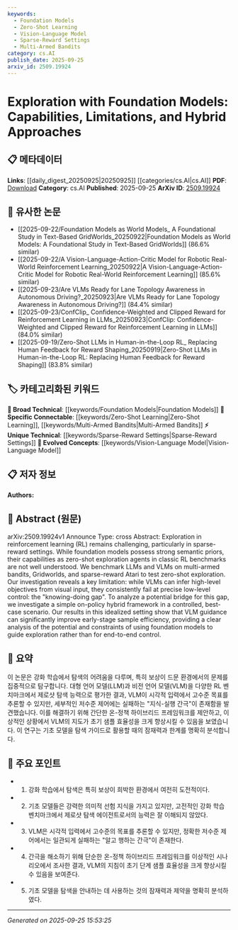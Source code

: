 ```yaml
---
keywords:
  - Foundation Models
  - Zero-Shot Learning
  - Vision-Language Model
  - Sparse-Reward Settings
  - Multi-Armed Bandits
category: cs.AI
publish_date: 2025-09-25
arxiv_id: 2509.19924
---
```


<!-- KEYWORD_LINKING_METADATA:
{
  "processed_timestamp": "2025-09-25T15:53:25.987141",
  "vocabulary_version": "1.0",
  "selected_keywords": [
    "Foundation Models",
    "Zero-Shot Learning",
    "Vision-Language Model",
    "Sparse-Reward Settings",
    "Multi-Armed Bandits"
  ],
  "rejected_keywords": [],
  "similarity_scores": {
    "Foundation Models": 0.85,
    "Zero-Shot Learning": 0.9,
    "Vision-Language Model": 0.88,
    "Sparse-Reward Settings": 0.78,
    "Multi-Armed Bandits": 0.8
  },
  "extraction_method": "AI_prompt_based",
  "budget_applied": true,
  "candidates_json": {
    "candidates": [
      {
        "surface": "foundation models",
        "canonical": "Foundation Models",
        "aliases": [
          "foundation model"
        ],
        "category": "broad_technical",
        "rationale": "Foundation models are central to the paper's exploration of capabilities and limitations in reinforcement learning.",
        "novelty_score": 0.55,
        "connectivity_score": 0.88,
        "specificity_score": 0.65,
        "link_intent_score": 0.85
      },
      {
        "surface": "zero-shot exploration",
        "canonical": "Zero-Shot Learning",
        "aliases": [
          "zero-shot"
        ],
        "category": "specific_connectable",
        "rationale": "Zero-shot exploration is a key concept tested in the paper, linking to broader zero-shot learning discussions.",
        "novelty_score": 0.6,
        "connectivity_score": 0.9,
        "specificity_score": 0.8,
        "link_intent_score": 0.9
      },
      {
        "surface": "Vision-Language Models",
        "canonical": "Vision-Language Model",
        "aliases": [
          "VLM",
          "vision-language"
        ],
        "category": "evolved_concepts",
        "rationale": "Vision-Language Models are crucial for understanding the 'knowing-doing gap' discussed in the paper.",
        "novelty_score": 0.58,
        "connectivity_score": 0.85,
        "specificity_score": 0.75,
        "link_intent_score": 0.88
      },
      {
        "surface": "sparse-reward settings",
        "canonical": "Sparse-Reward Settings",
        "aliases": [
          "sparse reward"
        ],
        "category": "unique_technical",
        "rationale": "Sparse-reward settings are a unique challenge in reinforcement learning, directly addressed in the paper.",
        "novelty_score": 0.7,
        "connectivity_score": 0.7,
        "specificity_score": 0.8,
        "link_intent_score": 0.78
      },
      {
        "surface": "multi-armed bandits",
        "canonical": "Multi-Armed Bandits",
        "aliases": [
          "bandits"
        ],
        "category": "specific_connectable",
        "rationale": "Multi-armed bandits are a classic RL benchmark used in the paper's experiments.",
        "novelty_score": 0.5,
        "connectivity_score": 0.82,
        "specificity_score": 0.7,
        "link_intent_score": 0.8
      }
    ],
    "ban_list_suggestions": [
      "exploration",
      "control"
    ]
  },
  "decisions": [
    {
      "candidate_surface": "foundation models",
      "resolved_canonical": "Foundation Models",
      "decision": "linked",
      "scores": {
        "novelty": 0.55,
        "connectivity": 0.88,
        "specificity": 0.65,
        "link_intent": 0.85
      }
    },
    {
      "candidate_surface": "zero-shot exploration",
      "resolved_canonical": "Zero-Shot Learning",
      "decision": "linked",
      "scores": {
        "novelty": 0.6,
        "connectivity": 0.9,
        "specificity": 0.8,
        "link_intent": 0.9
      }
    },
    {
      "candidate_surface": "Vision-Language Models",
      "resolved_canonical": "Vision-Language Model",
      "decision": "linked",
      "scores": {
        "novelty": 0.58,
        "connectivity": 0.85,
        "specificity": 0.75,
        "link_intent": 0.88
      }
    },
    {
      "candidate_surface": "sparse-reward settings",
      "resolved_canonical": "Sparse-Reward Settings",
      "decision": "linked",
      "scores": {
        "novelty": 0.7,
        "connectivity": 0.7,
        "specificity": 0.8,
        "link_intent": 0.78
      }
    },
    {
      "candidate_surface": "multi-armed bandits",
      "resolved_canonical": "Multi-Armed Bandits",
      "decision": "linked",
      "scores": {
        "novelty": 0.5,
        "connectivity": 0.82,
        "specificity": 0.7,
        "link_intent": 0.8
      }
    }
  ]
}
-->

# Exploration with Foundation Models: Capabilities, Limitations, and Hybrid Approaches

## 📋 메타데이터

**Links**: [[daily_digest_20250925|20250925]] [[categories/cs.AI|cs.AI]]
**PDF**: [Download](https://arxiv.org/pdf/2509.19924.pdf)
**Category**: cs.AI
**Published**: 2025-09-25
**ArXiv ID**: [2509.19924](https://arxiv.org/abs/2509.19924)

## 🔗 유사한 논문
- [[2025-09-22/Foundation Models as World Models_ A Foundational Study in Text-Based GridWorlds_20250922|Foundation Models as World Models: A Foundational Study in Text-Based GridWorlds]] (86.6% similar)
- [[2025-09-22/A Vision-Language-Action-Critic Model for Robotic Real-World Reinforcement Learning_20250922|A Vision-Language-Action-Critic Model for Robotic Real-World Reinforcement Learning]] (85.6% similar)
- [[2025-09-23/Are VLMs Ready for Lane Topology Awareness in Autonomous Driving?_20250923|Are VLMs Ready for Lane Topology Awareness in Autonomous Driving?]] (84.4% similar)
- [[2025-09-23/ConfClip_ Confidence-Weighted and Clipped Reward for Reinforcement Learning in LLMs_20250923|ConfClip: Confidence-Weighted and Clipped Reward for Reinforcement Learning in LLMs]] (84.0% similar)
- [[2025-09-19/Zero-Shot LLMs in Human-in-the-Loop RL_ Replacing Human Feedback for Reward Shaping_20250919|Zero-Shot LLMs in Human-in-the-Loop RL: Replacing Human Feedback for Reward Shaping]] (83.8% similar)

## 🏷️ 카테고리화된 키워드
**🧠 Broad Technical**: [[keywords/Foundation Models|Foundation Models]]
**🔗 Specific Connectable**: [[keywords/Zero-Shot Learning|Zero-Shot Learning]], [[keywords/Multi-Armed Bandits|Multi-Armed Bandits]]
**⚡ Unique Technical**: [[keywords/Sparse-Reward Settings|Sparse-Reward Settings]]
**🚀 Evolved Concepts**: [[keywords/Vision-Language Model|Vision-Language Model]]

## 📋 저자 정보

**Authors:** 

## 📄 Abstract (원문)

arXiv:2509.19924v1 Announce Type: cross 
Abstract: Exploration in reinforcement learning (RL) remains challenging, particularly in sparse-reward settings. While foundation models possess strong semantic priors, their capabilities as zero-shot exploration agents in classic RL benchmarks are not well understood. We benchmark LLMs and VLMs on multi-armed bandits, Gridworlds, and sparse-reward Atari to test zero-shot exploration. Our investigation reveals a key limitation: while VLMs can infer high-level objectives from visual input, they consistently fail at precise low-level control: the "knowing-doing gap". To analyze a potential bridge for this gap, we investigate a simple on-policy hybrid framework in a controlled, best-case scenario. Our results in this idealized setting show that VLM guidance can significantly improve early-stage sample efficiency, providing a clear analysis of the potential and constraints of using foundation models to guide exploration rather than for end-to-end control.

## 📝 요약

이 논문은 강화 학습에서 탐색의 어려움을 다루며, 특히 보상이 드문 환경에서의 문제를 집중적으로 탐구합니다. 대형 언어 모델(LLM)과 비전 언어 모델(VLM)을 다양한 RL 벤치마크에서 제로샷 탐색 능력으로 평가한 결과, VLM이 시각적 입력에서 고수준 목표를 추론할 수 있지만, 세부적인 저수준 제어에는 실패하는 "지식-실행 간극"이 존재함을 발견했습니다. 이를 해결하기 위해 간단한 온-정책 하이브리드 프레임워크를 제안하고, 이상적인 상황에서 VLM의 지도가 초기 샘플 효율성을 크게 향상시킬 수 있음을 보였습니다. 이 연구는 기초 모델을 탐색 가이드로 활용할 때의 잠재력과 한계를 명확히 분석합니다.

## 🎯 주요 포인트

- 1. 강화 학습에서 탐색은 특히 보상이 희박한 환경에서 여전히 도전적이다.
- 2. 기초 모델들은 강력한 의미적 선험 지식을 가지고 있지만, 고전적인 강화 학습 벤치마크에서 제로샷 탐색 에이전트로서의 능력은 잘 이해되지 않았다.
- 3. VLM은 시각적 입력에서 고수준의 목표를 추론할 수 있지만, 정확한 저수준 제어에서는 일관되게 실패하는 "알고 행하는 간극"이 존재한다.
- 4. 간극을 해소하기 위해 단순한 온-정책 하이브리드 프레임워크를 이상적인 시나리오에서 조사한 결과, VLM의 지침이 초기 단계 샘플 효율성을 크게 향상시킬 수 있음을 보여준다.
- 5. 기초 모델을 탐색을 안내하는 데 사용하는 것의 잠재력과 제약을 명확히 분석하였다.


---

*Generated on 2025-09-25 15:53:25*